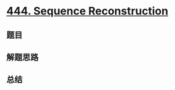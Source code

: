 # [444. Sequence Reconstruction](https://leetcode.com/problems/sequence-reconstruction/)

## 题目


## 解题思路


## 总结


